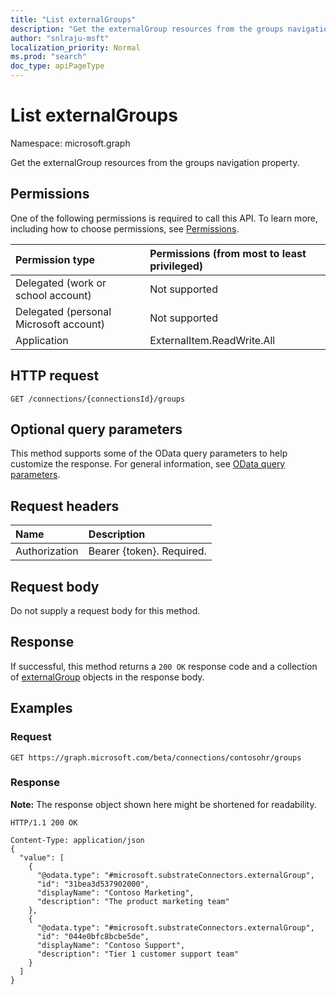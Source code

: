 ```yaml
---
title: "List externalGroups"
description: "Get the externalGroup resources from the groups navigation property."
author: "snlraju-msft"
localization_priority: Normal
ms.prod: "search"
doc_type: apiPageType
---
```


# List externalGroups

Namespace: microsoft.graph

Get the externalGroup resources from the groups navigation property.

## Permissions

One of the following permissions is required to call this API. To learn more, including how to choose permissions, see [Permissions](/graph/permissions-reference).

|Permission type|Permissions (from most to least privileged)|
|:---|:---|
|Delegated (work or school account)|Not supported|
|Delegated (personal Microsoft account)|Not supported|
|Application|ExternalItem.ReadWrite.All|

## HTTP request

<!-- {
  "blockType": "ignored"
}
-->

``` http
GET /connections/{connectionsId}/groups
```

## Optional query parameters

This method supports some of the OData query parameters to help customize the response. For general information, see [OData query parameters](/graph/query-parameters).

## Request headers

|Name|Description|
|:---|:---|
|Authorization|Bearer {token}. Required.|

## Request body

Do not supply a request body for this method.

## Response

If successful, this method returns a `200 OK` response code and a collection of [externalGroup](../resources/externalgroup.md) objects in the response body.

## Examples

### Request
<!-- {
  "blockType": "request",
  "name": "get_externalgroup"
}
-->

``` http
GET https://graph.microsoft.com/beta/connections/contosohr/groups
```

### Response

**Note:** The response object shown here might be shortened for readability.
<!-- {
  "blockType": "response",
  "truncated": true,
  "@odata.type": "Collection(microsoft.substrateConnectors.externalGroup)"
}
-->

``` http
HTTP/1.1 200 OK

Content-Type: application/json
{
  "value": [
    {
      "@odata.type": "#microsoft.substrateConnectors.externalGroup",
      "id": "31bea3d537902000",
      "displayName": "Contoso Marketing",
      "description": "The product marketing team"
    },
    {
      "@odata.type": "#microsoft.substrateConnectors.externalGroup",
      "id": "044e0bfc8bcbe5de",
      "displayName": "Contoso Support",
      "description": "Tier 1 customer support team"
    }
  ]
}
```
